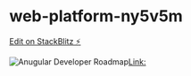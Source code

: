 # web-platform-ny5v5m

[Edit on StackBlitz ⚡️](https://stackblitz.com/edit/web-platform-ny5v5m)

![Anugular Developer Roadmap](https://github.com/saifaustcse/angular-developer-roadmap/blob/main/images/angular-developer-roadmap.png 'Angular Developer Roadmap')[Link: ](https://github.com/saifaustcse/angular-developer-roadmap/)
